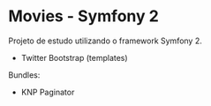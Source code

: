 Movies - Symfony 2
===================

Projeto de estudo utilizando o framework Symfony 2.

+ Twitter Bootstrap (templates)

Bundles:
+ KNP Paginator